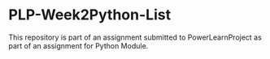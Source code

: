 # PLP-Week2Python-List
This repository is part of an assignment submitted to PowerLearnProject as part of an assignment for Python Module.

